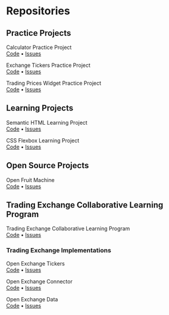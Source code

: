 # Repositories

## Practice Projects

Calculator Practice Project    
[Code](https://github.com/pecknigel/calculator-practice-project)
• [Issues](https://github.com/pecknigel/calculator-practice-project/issues)

Exchange Tickers Practice Project    
[Code](https://github.com/pecknigel/exchange-tickers-practice-project)
• [Issues](https://github.com/pecknigel/exchange-tickers-practice-project/issues)

Trading Prices Widget Practice Project    
[Code](https://github.com/pecknigel/trading-prices-widget-practice-project)
• [Issues](https://github.com/pecknigel/trading-prices-widget-practice-project/issues)

## Learning Projects

Semantic HTML Learning Project    
[Code](https://github.com/pecknigel/semantic-html-learning-project)
• [Issues](https://github.com/pecknigel/semantic-html-learning-project/issues)

CSS Flexbox Learning Project    
[Code](https://github.com/pecknigel/css-flexbox-learning-project)
• [Issues](https://github.com/pecknigel/css-flexbox-learning-project/issues)

## Open Source Projects

Open Fruit Machine    
[Code](https://github.com/pecknigel/open-fruit-machine)
• [Issues](https://github.com/pecknigel/open-fruit-machine/issues)

## Trading Exchange Collaborative Learning Program

Trading Exchange Collaborative Learning Program    
[Code](https://github.com/pecknigel/trading-exchange-collaborative-learning)
• [Issues](https://github.com/pecknigel/trading-exchange-collaborative-learning/issues)

### Trading Exchange Implementations

Open Exchange Tickers    
[Code](https://github.com/pecknigel/open-exchange-tickers)
• [Issues](https://github.com/pecknigel/open-exchange-tickers/issues)

Open Exchange Connector    
[Code](https://github.com/pecknigel/open-exchange-connector)
• [Issues](https://github.com/pecknigel/open-exchange-connector/issues)

Open Exchange Data    
[Code](https://github.com/pecknigel/open-exchange-data)
• [Issues](https://github.com/pecknigel/open-exchange-data/issues)

